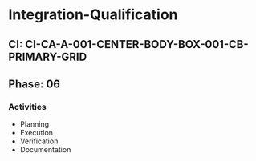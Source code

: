 # Integration-Qualification

## CI: CI-CA-A-001-CENTER-BODY-BOX-001-CB-PRIMARY-GRID
## Phase: 06

### Activities
- Planning
- Execution
- Verification
- Documentation
